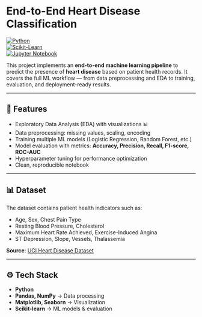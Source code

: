  # End-to-End Heart Disease Classification

[![Python](https://img.shields.io/badge/Python-3.8%2B-blue)](https://www.python.org/)  
[![Scikit-Learn](https://img.shields.io/badge/Scikit--Learn-ML-orange)](https://scikit-learn.org/)  
[![Jupyter Notebook](https://img.shields.io/badge/Jupyter-Notebook-lightgrey)](https://jupyter.org/)  

This project implements an **end-to-end machine learning pipeline** to predict the presence of **heart disease** based on patient health records. It covers the full ML workflow — from data preprocessing and EDA to training, evaluation, and deployment-ready results.

---

## 🔑 Features
- Exploratory Data Analysis (EDA) with visualizations 📊
- Data preprocessing: missing values, scaling, encoding
- Training multiple ML models (Logistic Regression, Random Forest, etc.)
- Model evaluation with metrics: **Accuracy, Precision, Recall, F1-score, ROC-AUC**
- Hyperparameter tuning for performance optimization
- Clean, reproducible notebook

---

## 📊 Dataset
The dataset contains patient health indicators such as:
- Age, Sex, Chest Pain Type
- Resting Blood Pressure, Cholesterol
- Maximum Heart Rate Achieved, Exercise-Induced Angina
- ST Depression, Slope, Vessels, Thalassemia  

**Source**: [UCI Heart Disease Dataset](https://archive.ics.uci.edu/ml/datasets/Heart+Disease)

---

## ⚙️ Tech Stack
- **Python**
- **Pandas, NumPy** → Data processing
- **Matplotlib, Seaborn** → Visualization
- **Scikit-learn** → ML models & evaluation
